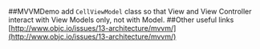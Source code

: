 ##MVVMDemo
add  `CellViewModel` class so that View and View Controller interact with View Models only, not with Model.
##Other useful links
[http://www.objc.io/issues/13-architecture/mvvm/](http://www.objc.io/issues/13-architecture/mvvm/)

